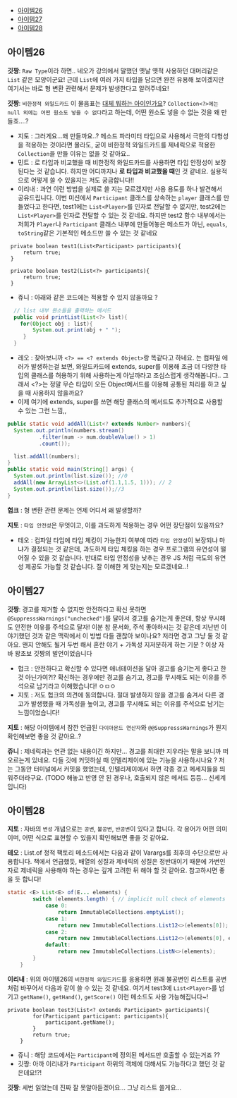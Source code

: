- [아이템26](#아이템26)
- [아이템27](#아이템27)
- [아이템28](#아이템28)

## 아이템26

**깃짱**: `Raw Type`이라 하면.. 네오가 강의에서 말했던 옛날 옛적 사용하던 대머리같은 `List` 같은 모양이군요! 근데 `List`에 여러 가지 타입을 담으면 완전 유용해 보이겠지만 여기서는 바로 형 변환 관련해서 문제가 발생한다고 알려주네요! 

**깃짱**: `비한정적 와일드카드` 이 물음표는 [대체 뭐하는 아이인가요](https://snoop-study.tistory.com/113)? `Collection<?>에는 null 외에는 어떤 원소도 넣을 수 없다`라고 하는데, 어떤 원소도 넣을 수 없는 것을 왜 만들죠....?
  - 지토 : 그러게요...왜 만들까요..? 메소드 파라미터 타입으로 사용해서 극한의 다형성을 적용하는 것이라면 몰라도, 굳이 비한정적 와일드카드를 제네릭으로 적용한 `Collection`을 만들 이유는 없을 것 같아요..
  - 민트 : 로 타입과 비교했을 때 비한정적 와일드카드를 사용하면 타입 안정성이 보장된다는 것 같습니다. 하지만 어디까지나 **로 타입과 비교했을 때**인 것 같네요. 실용적으로 어떻게 쓸 수 있을지는 저도 궁금합니다!!
  - 이리내 : 과연 이런 방법을 실제로 쓸 지는 모르겠지만 사용 용도를 하나 발견해서 공유드립니다. 이번 미션에서 `Participant` 클래스를 상속하는 `player` 클래스를 만들었다고 한다면, test1에는 `List<Player>`를 인자로 전달할 수 없지만, test2에는 `List<Player>`를 인자로 전달할 수 있는 것 같네요. 하지만 test2 함수 내부에서는 저희가 `Player`나 `Participant` 클래스 내부에 만들어놓은 메소드가 아닌, `equals`, `toString`같은 기본적인 메소드만 쓸 수 있는 것 같네요
   ```
    private boolean test1(List<Participant> participants){
        return true;
    }
    
    private boolean test2(List<?> participants){
        return true;
    }
```
  - 쥬니 : 아래와 같은 코드에는 적용할 수 있지 않을까요 ?
```java
  // list 내부 원소들을 출력하는 메서드
  public void printList(List<?> list){
    for(Object obj : list){
        System.out.print(obj + " ");
     }
  }
```
  - 레오 : 찾아보니까 `<?> == <? extends Object>`랑 똑같다고 하네요. <T extends Class>는 컴파일 에러가 발생하는걸 보면, 와일드카드에 extends, super를 이용해 조금 더 다양한 타입의 클래스를 허용하기 위해 사용하는게 아닐까라고 조심스럽게 생각해봅니다.. 그래서 <?>는 정말 무슨 타입이 오든 Object메서드를 이용해 공통된 처리를 하고 싶을 때 사용하지 않을까요?
  - 이제 여기에 extends, super를 쓰면 해당 클래스의 메서드도 추가적으로 사용할 수 있는 그런 느낌,,
```java
public static void addAll(List<? extends Number> numbers){
  System.out.println(numbers.stream()
          .filter(num -> num.doubleValue() > 1)
          .count());

  list.addAll(numbers);
}
public static void main(String[] args) {
  System.out.println(list.size()); //0
  addAll(new ArrayList<>(List.of(1.1,1.5, 1))); // 2
  System.out.println(list.size());//3
}
```
**헙크** : 형 변환 관련 문제는 언제 어디서 왜 발생할까?

**지토** : `타입 안전성`은 무엇이고, 이를 과도하게 적용하는 경우 어떤 장단점이 있을까요?
  - 테오 : 컴파일 타임에 타입 체킹이 가능한지 여부에 따라 `타입 안정성`이 보장되냐 마냐가 결정되는 것 같은데, 과도하게 타입 체킹을 하는 경우 프로그램의 유연성이 떨어질 수 있을 것 같습니다. 반대로 타입 안정성을 낮추는 경우 JS 처럼 극도의 유연성 제공도 가능할 것 같습니다. 잘 이해한 게 맞는지는 모르겠네요..!

## 아이템27

**깃짱**: 경고를 제거할 수 없지만 안전하다고 확신 못하면 `@SuppresssWarnings("unchecked")`를 달아서 경고를 숨기는게 좋은데, 항상 무시해도 안전한 이유를 주석으로 달자! 이분 참 문서화, 주석 좋아하시는 것 같은데 지난번 이야기했던 것과 같은 맥락에서 이 방법 다들 괜찮아 보이나요? 저라면 경고 그냥 둘 것 같아요. 왠지 안해도 될거 두번 해서 혼란 야기 + 가독성 지저분하게 하는 기분 ? 이상 자바 왕초보 깃짱의 발언이었습니다
  - 헙크 : 안전하다고 확신할 수 있다면 애너테이션을 달아 경고를 숨기는게 좋다고 한 것 아닌가여?!? 확신하는 경우에만 경고를 숨기고, 경고를 무시해도 되는 이유를 주석으로 남기라고 이해했습니다! ㅇㅁㅇ
  - 지토 : 저도 헙크의 의견에 동의합니다. 절대 발생하지 않을 경고를 숨겨서 다른 경고가 발생했을 때 가독성을 높이고, 경고를 무시해도 되는 이유를 주석으로 남기는 느낌이었습니다!     

**지토** : 해당 아이템에서 잠깐 언급된 `다이아몬드 연산자`와 `@@SuppresssWarnings`가 뭔지 확인해보면 좋을 것 같아요..?

**쥬니** : 제네릭과는 연관 없는 내용이긴 하지만... 경고를 최대한 지우라는 말을 보니까 떠오르는게 있네요. 다들 깃에 커밋하실 때 인텔리제이에 있는 기능을 사용하시나요 ? 저는 그동안 터미널에서 커밋을 했었는데, 인텔리제이에서 하면 각종 경고 메세지들을 띄워주더라구요. (TODO 해놓고 반영 안 된 경우나, 호출되지 않은 메서드 등등... 신세계 입니다)

## 아이템28

**지토** : 자바의 `변성` 개념으로는 `공변`, `불공변`, `반공변`이 있다고 합니다. 각 용어가 어떤 의미이며, 어떤 식으로 표현할 수 있을지 확인해보면 좋을 것 같아요.

**테오** : List.of 정적 팩토리 메소드에서는 다음과 같이 Varargs를 최후의 수단으로만 사용합니다. 책에서 언급했듯, 배열의 성질과 제네릭의 성질은 정반대이기 때문에
가변인자로 제네릭을 사용해야 하는 경우는 깊게 고려한 뒤 해야 할 것 같아요. 참고하시면 좋을 듯 합니다!

```Java
static <E> List<E> of(E... elements) {
        switch (elements.length) { // implicit null check of elements
            case 0:
                return ImmutableCollections.emptyList();
            case 1:
                return new ImmutableCollections.List12<>(elements[0]);
            case 2:
                return new ImmutableCollections.List12<>(elements[0], elements[1]);
            default:
                return new ImmutableCollections.ListN<>(elements);
        }
    }

```

**이리내** : 위의 아이템26의 `비한정적 와일드카드`를 응용하면 원래 불공변인 리스트를 공변처럼 바꾸어서 다음과 같이 쓸 수 있는 것 같네요. 여기서 test3에 `List<Player>`를 넘기고 `getName()`, `getHand()`, `getScore()` 이런 메소드도 사용 가능해집니다~!
```
private boolean test3(List<? extends Participant> participants){
        for(Participant participant: participants){
            participant.getName();
        }
        return true;
    }
```
  - 쥬니 : 해당 코드에서는 `Participant`에 정의된 메서드만 호출할 수 있는거죠 ??
  - 깃짱: 아까 이리내가 `Participant` 하위의 객체에 대해서도 가능하다고 했던 것 같은데요!?!

**깃짱**: 세번 읽었는데 진짜 잘 못알아듣겠어요... 그냥 리스트 쓸게요...
